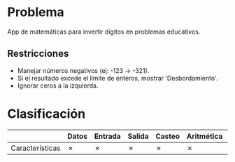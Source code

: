 # Problema

App de matemáticas para invertir dígitos en problemas educativos.

## Restricciones

- Manejar números negativos (ej: -123 → -321).
- Si el resultado excede el límite de enteros, mostrar 'Desbordamiento'.
- Ignorar ceros a la izquierda.

# Clasificación
|  | Datos | Entrada | Salida | Casteo | Aritmética | Relacionales | Lógicos | Condicionales | Ciclo | Matrices | Funciones |
|----------|-------|---------|--------|--------|------------|--------------|---------|---------------|-------|----------|-------------|
| Características | ✗ | ✗ | ✗ | ✗ | ✗ | ✗ | ✗ | ✗ | ✗ | ✗ | ✗ |
